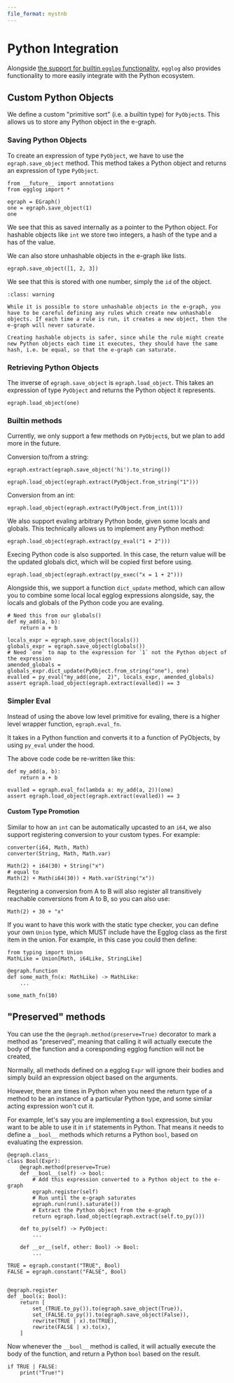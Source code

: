 ```yaml
---
file_format: mystnb
---
```


# Python Integration

Alongside [the support for builtin `egglog` functionality](./egglog-translation.md), `egglog` also provides functionality to more easily integrate with the Python ecosystem.

## Custom Python Objects

We define a custom "primitive sort" (i.e. a builtin type) for `PyObject`s. This allows us to store any Python object in the e-graph.

### Saving Python Objects

To create an expression of type `PyObject`, we have to use the `egraph.save_object` method. This method takes a Python object and returns an expression of type `PyObject`.

```{code-cell} python
from __future__ import annotations
from egglog import *

egraph = EGraph()
one = egraph.save_object(1)
one
```

We see that this as saved internally as a pointer to the Python object. For hashable objects like `int` we store two integers, a hash of the type and a has of the value.

We can also store unhashable objects in the e-graph like lists.

```{code-cell} python
egraph.save_object([1, 2, 3])
```

We see that this is stored with one number, simply the `id` of the object.

```{admonition} Mutable Objects
:class: warning

While it is possible to store unhashable objects in the e-graph, you have to be careful defining any rules which create new unhashable objects. If each time a rule is run, it creates a new object, then the e-graph will never saturate.

Creating hashable objects is safer, since while the rule might create new Python objects each time it executes, they should have the same hash, i.e. be equal, so that the e-graph can saturate.
```

### Retrieving Python Objects

The inverse of `egraph.save_object` is `egraph.load_object`. This takes an expression of type `PyObject` and returns the Python object it represents.

```{code-cell} python
egraph.load_object(one)
```

### Builtin methods

Currently, we only support a few methods on `PyObject`s, but we plan to add more in the future.

Conversion to/from a string:

```{code-cell} python
egraph.extract(egraph.save_object('hi').to_string())
```

```{code-cell} python
egraph.load_object(egraph.extract(PyObject.from_string("1")))
```

Conversion from an int:

```{code-cell} python
egraph.load_object(egraph.extract(PyObject.from_int(1)))
```

We also support evaling arbitrary Python bode, given some locals and globals. This technically allows us to implement any Python method:

```{code-cell} python
egraph.load_object(egraph.extract(py_eval("1 + 2")))
```

Execing Python code is also supported. In this case, the return value will be the updated globals dict, which will be copied first before using.

```{code-cell} python
egraph.load_object(egraph.extract(py_exec("x = 1 + 2")))
```

Alongside this, we support a function `dict_update` method, which can allow you to combine some local local egglog expressions alongside, say, the locals and globals of the Python code you are evaling.

```{code-cell} python
# Need this from our globals()
def my_add(a, b):
    return a + b

locals_expr = egraph.save_object(locals())
globals_expr = egraph.save_object(globals())
# Need `one` to map to the expression for `1` not the Python object of the expression
amended_globals = globals_expr.dict_update(PyObject.from_string("one"), one)
evalled = py_eval("my_add(one,  2)", locals_expr, amended_globals)
assert egraph.load_object(egraph.extract(evalled)) == 3
```

### Simpler Eval

Instead of using the above low level primitive for evaling, there is a higher level wrapper function, `egraph.eval_fn`.

It takes in a Python function and converts it to a function of PyObjects, by using `py_eval`
under the hood.

The above code code be re-written like this:

```{code-cell} python
def my_add(a, b):
    return a + b

evalled = egraph.eval_fn(lambda a: my_add(a, 2))(one)
assert egraph.load_object(egraph.extract(evalled)) == 3
```

#### Custom Type Promotion

Similar to how an `int` can be automatically upcasted to an `i64`, we also support registering conversion to your custom types. For example:

```{code-cell} python
converter(i64, Math, Math)
converter(String, Math, Math.var)

Math(2) + i64(30) + String("x")
# equal to
Math(2) + Math(i64(30)) + Math.var(String("x"))
```

Regstering a conversion from A to B will also register all transitively reachable conversions from A to B, so you can also use:

```{code-cell} python
Math(2) + 30 + "x"
```

If you want to have this work with the static type checker, you can define your own `Union` type, which MUST include
have the Egglog class as the first item in the union. For example, in this case you could then define:

```{code-cell} python
from typing import Union
MathLike = Union[Math, i64Like, StringLike]

@egraph.function
def some_math_fn(x: MathLike) -> MathLike:
    ...

some_math_fn(10)
```

## "Preserved" methods

You can use the the `@egraph.method(preserve=True)` decorator to mark a method as "preserved", meaning that calling it will actually execute the body of the function and a coresponding egglog function will not be created,

Normally, all methods defined on a egglog `Expr` will ignore their bodies and simply build an expression object based on the arguments.

However, there are times in Python when you need the return type of a method to be an instance of a particular Python type, and some similar acting expression won't cut it.

For example, let's say you are implementing a `Bool` expression, but you want to be able to use it in `if` statements in Python. That means it needs to define a `__bool__` methods which returns a Python `bool`, based on evaluating the expression.

```{code-cell} python
@egraph.class_
class Bool(Expr):
    @egraph.method(preserve=True)
    def __bool__(self) -> bool:
        # Add this expression converted to a Python object to the e-graph
        egraph.register(self)
        # Run until the e-graph saturates
        egraph.run(run().saturate())
        # Extract the Python object from the e-graph
        return egraph.load_object(egraph.extract(self.to_py()))

    def to_py(self) -> PyObject:
        ...

    def __or__(self, other: Bool) -> Bool:
        ...

TRUE = egraph.constant("TRUE", Bool)
FALSE = egraph.constant("FALSE", Bool)


@egraph.register
def _bool(x: Bool):
    return [
        set_(TRUE.to_py()).to(egraph.save_object(True)),
        set_(FALSE.to_py()).to(egraph.save_object(False)),
        rewrite(TRUE | x).to(TRUE),
        rewrite(FALSE | x).to(x),
    ]
```

Now whenever the `__bool__` method is called, it will actually execute the body of the function, and return a Python `bool` based on the result.

```{code-cell} python
if TRUE | FALSE:
    print("True!")
```
